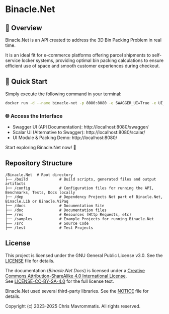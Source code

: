 ﻿# Binacle.Net

## 📝 Overview
Binacle.Net is an API created to address the 3D Bin Packing Problem in real time.

It is an ideal fit for e-commerce platforms offering parcel shipments to self-service locker systems,
providing optimal bin packing calculations to ensure efficient use of space and smooth customer experiences during checkout.

## 🚀 Quick Start
Simply execute the following command in your terminal:

```bash
docker run -d --name binacle-net -p 8080:8080 -e SWAGGER_UI=True -e UI_MODULE=True -e SCALAR_UI=True binacle/binacle-net:latest
```
### 🌐 Access the Interface
- Swagger UI (API Documentation): http://localhost:8080/swagger/
- Scalar UI (Alternative to Swagger): http://localhost:8080/scalar/
- UI Module & Packing Demo: http://localhost:8080/

Start exploring Binacle.Net now! 🚀

## Repository Structure

```text
/Binacle.Net  # Root directory
├── /build              # Build scripts, generated files and output artifacts
├── /config             # Configuration files for running the API, Benchmarks, Tests, Docs locally
├── /dep                # Dependency Projects Not part of Binacle.Net, Binacle.Lib or Binacle.ViPaq
├── /docs               # Documentation Site
├── /doc                # Documentation files
├── /res                # Resources (Http Requests, etc)
├── /samples            # Example Projects for running Binacle.Net 
├── /src                # Source Code
├── /test               # Test Projects
```

## License
This project is licensed under the GNU General Public License v3.0. See the [LICENSE](LICENSE) file for details.

The documentation (*Binacle.Net Docs*) is licensed under a [Creative Commons Attribution-ShareAlike 4.0 International License](https://creativecommons.org/licenses/by-sa/4.0/).  
See [LICENSE-CC-BY-SA-4.0](LICENSE-CC-BY-SA-4.0) for the full license text.


Binacle.Net used several third-party libraries. See the [NOTICE](NOTICE) file for details.

Copyright (c) 2023-2025 Chris Mavrommatis. All rights reserved.